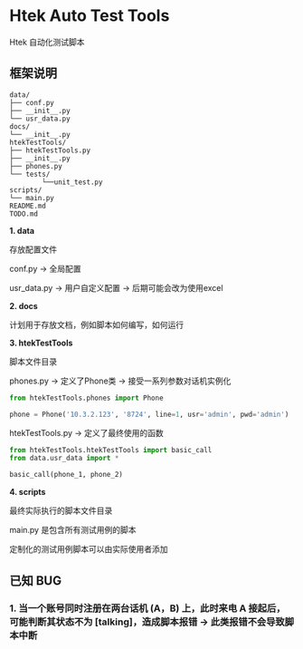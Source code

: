 # Htek Auto Test Tools

Htek 自动化测试脚本

## 框架说明
```
data/
├── conf.py
├── __init__.py
└── usr_data.py
docs/
└── __init__.py
htekTestTools/
├── htekTestTools.py
├── __init__.py
├── phones.py
└── tests/
        └──unit_test.py
scripts/
└── main.py
README.md
TODO.md
```

**1. data**

存放配置文件

conf.py -> 全局配置

usr_data.py -> 用户自定义配置 -> 后期可能会改为使用excel

**2. docs**

计划用于存放文档，例如脚本如何编写，如何运行

**3. htekTestTools**

脚本文件目录

phones.py -> 定义了Phone类 -> 接受一系列参数对话机实例化

```python
from htekTestTools.phones import Phone

phone = Phone('10.3.2.123', '8724', line=1, usr='admin', pwd='admin')
```

htekTestTools.py -> 定义了最终使用的函数

```python
from htekTestTools.htekTestTools import basic_call
from data.usr_data import *

basic_call(phone_1, phone_2)
```

**4. scripts**

最终实际执行的脚本文件目录

main.py 是包含所有测试用例的脚本

定制化的测试用例脚本可以由实际使用者添加

## 已知 BUG

### 1. 当一个账号同时注册在两台话机 (A，B) 上，此时来电 A 接起后，可能判断其状态不为 [talking]，造成脚本报错 -> 此类报错不会导致脚本中断